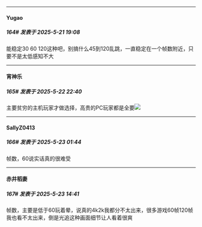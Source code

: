 ﻿
*****

####  Yugao  
##### 164#       发表于 2025-5-21 19:08

能稳定30 60 120这种吧，别搞什么45到120乱跳，一直稳定在一个帧数附近，只要不是太低感知不大


*****

####  宵神乐  
##### 165#       发表于 2025-5-22 22:40

主要贫穷的主机玩家才做选择，高贵的PC玩家都是全要<img src="https://static.stage1st.com/image/smiley/face2017/037.png" referrerpolicy="no-referrer">


*****

####  SallyZ0413  
##### 166#       发表于 2025-5-23 01:44

帧数，60说实话真的很难受


*****

####  赤井稻妻  
##### 167#       发表于 2025-5-23 14:41

帧数，主要是低于60玩着晕，说真的4k2k我都分不太出来，很多游戏60帧120帧我也看不太出来，倒是光追这种画面细节让人看着很爽

